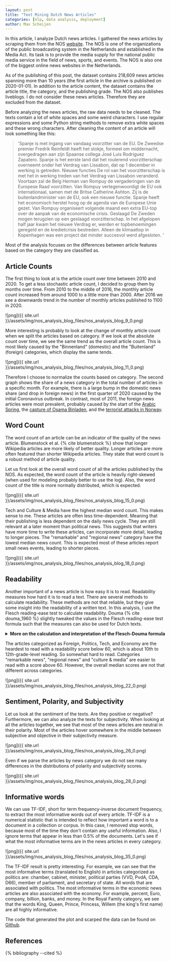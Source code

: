 ```yaml
---
layout: post
title: "Text Mining Dutch News Articles"
categories: [nlp, data analysis, deployment]
author: Max Scheijen
---
```


In this article, I analyze Dutch news articles. I gathered the news articles by scraping them from the NOS <a href="https://nos.nl/" target="_blank">website</a>. The NOS is one of the organizations of the public broadcasting system in the Netherlands and established in the Media Act. Its task is to provide the media supply for the national public media service in the field of news, sports, and events. The NOS is also one of the biggest online news websites in the Netherlands.

As of the publishing of this post, the dataset contains 218,609 news articles spanning more than 10 years (the first article in the archive is published on 2020-01-01). In addition to the article content, the dataset contains the article title, the category, and the publishing grade. The NOS also publishes liveblogs. I do not consider these news articles. Therefore they are excluded from the dataset.

Before analyzing the news articles, the raw data needs to be cleaned. The texts contain a lot of white spaces and some weird characters. I use regular expressions and some Python string methods to remove extra white spaces and these wrong characters. After cleaning the content of an article will look something like this:

> 'Spanje is met ingang van vandaag voorzitter van de EU. De Zweedse premier Fredrik Reinfeldt heeft het stokje, formeel om middernacht, overgedragen aan zijn Spaanse collega José Luis Rodriguez Zapatero.  Spanje is het eerste land dat het roulerend voorzitterschap overneemt onder het Verdrag van Lissabon, dat op 1 december in werking is getreden. Nieuwe functies  De rol van het voorzitterschap is met het in werking treden van het Verdrag van Lissabon veranderd. Voortaan zal de Belg Herman van Rompuy de vergaderingen van de Europese Raad voorzitten. Van Rompuy vertegenwoordigt de EU ook internationaal, samen met de Britse Catherine Ashton. Zij is de buitenlandminister van de EU, ook een nieuwe functie. Spanje heeft het economisch herstel hoog op de agenda van de Europese Unie gezet. Van Rompuy organiseert volgende maand een extra EU-top over de aanpak van de economische crisis. Geslaagd De Zweden mogen terugzien op een geslaagd voorzitterschap. In het afgelopen half jaar kwam het nieuwe Verdrag er, werden er topbenoemingen geregeld en de kredietcrisis bestreden. Alleen de klimaattop in Kopenhagen was een project dat minder succesvol werd afgesloten. '

Most of the analysis focuses on the differences between article features based on the category they are classified as.

## Article Counts

The first thing to look at is the article count over time between 2010 and 2020. To get a less stochastic article count, I decided to group them by months over time. From 2010 to the middle of 2016, the monthly article count increased from around 1000 to a little more than 2000. After 2016 we see a downwards trend in the number of monthly articles published to 1100 in 2020.

![png]({{ site.url }}/assets/img/nos_analysis_blog_files/nos_analysis_blog_9_0.png)

More interesting is probably to look at the change of monthly article count when we split the articles based on category. If we look at the absolute count over time, we see the same trend as the overall article count. This is most likely caused by the "Binnenland" (domestic) and the "Buitenland" (foreign) categories, which display the same tends.

![png]({{ site.url }}/assets/img/nos_analysis_blog_files/nos_analysis_blog_11_0.png)

Therefore I choose to normalize the counts based on category. The second graph shows the share of a news category in the total number of articles in a specific month. For example, there is a large bump in the domestic news share (and drop in foreign news) in the first quarter of 2020 caused by the initial Coronavirus outbreak. In contrast, most of 2011, the foreign news articles were most prevalent, probably caused by the start of the <a href="https://en.wikipedia.org/wiki/Arab_Spring" target="_blank">Arabic Spring</a>, the <a href="https://en.wikipedia.org/wiki/Killing_of_Osama_bin_Laden" target="_blank"> capture of Osama Binladen</a>, and the <a href="https://en.wikipedia.org/wiki/2011_Norway_attacks" target="_blank">terrorist attacks in Norway</a>.

## Word Count

The word count of an article can be an indicator of the quality of the news article. Blumenstock et al. {% cite blumenstock %} show that longer Wikipedia articles are more likely of better quality. Longer articles are more often featured than shorter Wikipedia articles. They state that word count is a robust method of article quality.

Let us first look at the overall word count of all the articles published by the NOS. As expected, the word count of the article is heavily right-skewed (when used for modeling probably better to use the log). Also, the word count of the title is more normally distributed, which is expected.

![png]({{ site.url }}/assets/img/nos_analysis_blog_files/nos_analysis_blog_15_0.png)

Tech and Culture & Media have the highest median word count. This makes sense to me. These articles are often less time-dependent. Meaning that their publishing is less dependent on the daily news cycle. They are still relevant at a later moment than political news. This suggests that writers have more time to write these articles, can incorporate more detail, leading to longer pieces. The "remarkable" and "regional news" category have the lowest median news count. This is expected most of these articles report small news events, leading to shorter pieces.

![png]({{ site.url }}/assets/img/nos_analysis_blog_files/nos_analysis_blog_18_0.png)

## Readability

Another important of a news article is how easy it is to read. Readability measures how hard it is to read a text. There are several methods to calculate readability. These methods are not that reliable, but they give some insight into the readability of a written text. In this analysis, I use the Flesch reading-ease test to calculate readability. Douma {% cite douma_1960 %} slightly tweaked the values in the Flesch reading-ease test formula such that the measures can also be used for Dutch texts.

<details>
  <summary><b>More on the calculation and interpretation of the Flesch-Douma formula</b></summary>
  The Flesch-Douma formula {% cite douma_1960 %} equates readability to the following formula:
  $$ \text{readability} = 206.835 - 0.93 \bigg{(}\frac{\text{total words}}{\text{total sentences}}\bigg{)} - 77.0 \bigg{(}\frac{\text{total syllables}}{\text{total words}}\bigg{)}$$

  The readability score is related to education level in the following manner:

  <table class="tg">
  <thead>
    <tr>
      <th class="tg-0pky">Score</th>
      <th class="tg-0pky">School level</th>
      <th class="tg-0pky">Notes</th>
    </tr>
  </thead>
  <tbody>
    <tr>
      <td class="tg-0pky">100–90</td>
      <td class="tg-0pky">5th grade</td>
      <td class="tg-0pky">Very easy to read. Easily understood by an average 11-year-old student.</td>
    </tr>
    <tr>
      <td class="tg-0pky">90–80</td>
      <td class="tg-0pky">6th grade</td>
      <td class="tg-0pky">Easy to read. Conversational English for consumers.</td>
    </tr>
    <tr>
      <td class="tg-0pky">80-70</td>
      <td class="tg-0pky">7th grade</td>
      <td class="tg-0pky">Fairly easy to read.</td>
    </tr>
    <tr>
      <td class="tg-0pky">70-60</td>
      <td class="tg-0pky">8th &amp; 9th grade</td>
      <td class="tg-0pky">Plain English. Easily understood by 13- to 15-year-old students.</td>
    </tr>
    <tr>
      <td class="tg-0pky">60-50</td>
      <td class="tg-0pky">10th to 12th grade</td>
      <td class="tg-0pky">Fairly difficult to read.</td>
    </tr>
    <tr>
      <td class="tg-0pky">50-30</td>
      <td class="tg-0pky">College</td>
      <td class="tg-0pky">Difficult to read.</td>
    </tr>
    <tr>
      <td class="tg-0pky">30-10</td>
      <td class="tg-0pky">College graduate</td>
      <td class="tg-0pky">Very difficult to read. Best understood by university graduates.</td>
    </tr>
    <tr>
      <td class="tg-0pky">10-0</td>
      <td class="tg-0pky">Professional</td>
      <td class="tg-0pky">Extremely difficult to read. Best understood by university graduates.</td>
    </tr>
  </tbody>
  </table>
</details>

The articles categorized as Foreign, Politics, Tech, and Economy are the heardest to read with a readability score below 60, which is about 10th to 12th-grade-level reading.  So somewhat hard to read.  Categories "remarkable news", "regional news" and "culture & media" are easier to read with a score above 60. However, the overall median scores are not that different across categories.

![png]({{ site.url }}/assets/img/nos_analysis_blog_files/nos_analysis_blog_22_0.png)

## Sentiment, Polarity, and Subjectivity

Let us look at the sentiment of the texts. Are they positive or negative? Furthermore, we can also analyze the texts for subjectivity. When looking at all the articles together, we see that most of the news articles are neutral in their polarity. Most of the articles hover somewhere in the middle between subjective and objective in their subjectivity measure.

![png]({{ site.url }}/assets/img/nos_analysis_blog_files/nos_analysis_blog_26_0.png)

Even if we parse the articles by news category we do not see many differences in the distributions of polarity and subjectivity scores.

![png]({{ site.url }}/assets/img/nos_analysis_blog_files/nos_analysis_blog_28_0.png)

## Informative words

We can use TF-IDF, short for term frequency-inverse document frequency, to extract the most informative words out of every article. TF-IDF  is a numerical statistic that is intended to reflect how important a word is to a document in a collection or corpus. In this case, I removed stop words, because most of the time they don't contain any useful information. Also, I ignore terms that appear in less than 0.5% of the documents. Let's see if what the most informative terms are in the news articles in every category.

![png]({{ site.url }}/assets/img/nos_analysis_blog_files/nos_analysis_blog_35_0.png)

The TF-IDF result is pretty interesting. For example, we can see that the most informative terms (translated to English) in articles categorized as politics are: chamber, cabinet, minister, political parties (VVD, PvdA, CDA, D66), member of parliament, and secretary of state. All words that are associated with politics. The most informative terms in the economic news articles are also associated with the economy. For example, percent, Euro, company, billion, banks, and money. In the Royal Family category, we see that the words King, Queen, Prince, Princess, Willem (the king's first name) are all highly informative.

The code that generated the plot and scarped the data can be found on <a href="https://github.com/maxscheijen/blog-post-code/tree/master/nos-analysis" target="_blank">Github</a>.

## References

{% bibliography --cited %}
